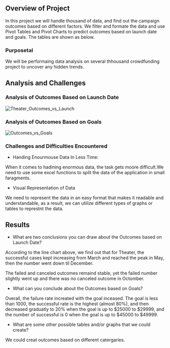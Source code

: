 
## Overview of Project
In this project we will handle thousand of data, and find out the campaign outcomes based on different factors. We filter and formate the data and use Pivot Tables and Pivot Charts to predict outcomes based on launch date and goals. The tables are shown as below.

### Purposetal
We will be performaing data analysis on several thhousand crowdfunding project to uncover any hidden trends.

## Analysis and Challenges
### Analysis of Outcomes Based on Launch Date
![Theater_Outcomes_vs_Launch](https://user-images.githubusercontent.com/71739110/94352724-6935da80-009b-11eb-8acc-901728c7a3a2.png)
### Analysis of Outcomes Based on Goals
![Outcomes_vs_Goals](https://user-images.githubusercontent.com/71739110/94352727-73f06f80-009b-11eb-8dff-bc4a67944c3e.png)
### Challenges and Difficulties Encountered
-  Handing Enourmouse Data In Less Time:

When it comes to hadining enormous data, the task gets moore difficult.We need to use some excel functions to split the data of the application in small faragments.

-  Visual Representation of Data

We need to represent the data in an easy format that makes it readable and understandable, as a result, we can utilize different types of graphs or tables to represtnt the data.
## Results
- What are two conclusions you can draw about the Outcomes based on Launch Date?

According to the line chart above, we find out that for Theater, the successful cases kept increasing from March and reached the peak in May, then the number went down til December. 

The failed and canceled outcomes remaind stable, yet the failed number slightly went up and there was no canceled outcome in Octomber.
- What can you conclude about the Outcomes based on Goals?

Overall, the failure rate increated with the goal inceased. The goal is less than 1000, the successful rate is the highest (almost 80%), and then decreased graduatly to 20% when the goal is up to $25000 to $29999, and the number of successful is 0 when the goal is up to $45000 to $49999.

- What are some other possible tables and/or graphs that we could create?

We could creat outcomes based on different catergaries. 
